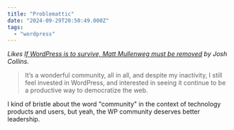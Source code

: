```yaml
---
title: "Problemattic"
date: "2024-09-29T20:50:49.000Z"
tags: 
  - "wordpress"
---
```


_Likes [If WordPress is to survive, Matt Mullenweg must be removed](https://joshcollinsworth.com/blog/fire-matt) by Josh Collins._

> It’s a wonderful community, all in all, and despite my inactivity, I still feel invested in WordPress, and interested in seeing it continue to be a productive way to democratize the web.

I kind of bristle about the word "community" in the context of technology products and users, but yeah, the WP community deserves better leadership.
